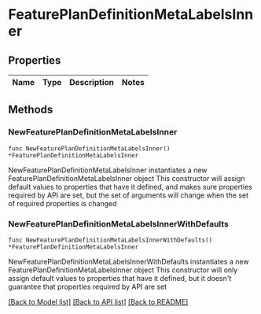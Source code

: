 # FeaturePlanDefinitionMetaLabelsInner

## Properties

Name | Type | Description | Notes
------------ | ------------- | ------------- | -------------

## Methods

### NewFeaturePlanDefinitionMetaLabelsInner

`func NewFeaturePlanDefinitionMetaLabelsInner() *FeaturePlanDefinitionMetaLabelsInner`

NewFeaturePlanDefinitionMetaLabelsInner instantiates a new FeaturePlanDefinitionMetaLabelsInner object
This constructor will assign default values to properties that have it defined,
and makes sure properties required by API are set, but the set of arguments
will change when the set of required properties is changed

### NewFeaturePlanDefinitionMetaLabelsInnerWithDefaults

`func NewFeaturePlanDefinitionMetaLabelsInnerWithDefaults() *FeaturePlanDefinitionMetaLabelsInner`

NewFeaturePlanDefinitionMetaLabelsInnerWithDefaults instantiates a new FeaturePlanDefinitionMetaLabelsInner object
This constructor will only assign default values to properties that have it defined,
but it doesn't guarantee that properties required by API are set


[[Back to Model list]](HOW-TO.md#documentation-for-models) [[Back to API list]](HOW-TO.md#documentation-for-api-endpoints) [[Back to README]](HOW-TO.md)


